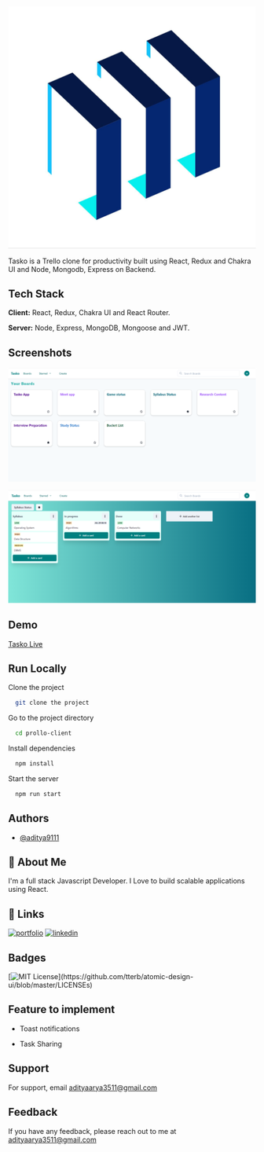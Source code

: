 ![Logo](https://raw.githubusercontent.com/Aditya9111/Tasko-Client/main/public/logo.jpg)

Tasko is a Trello clone for productivity built using React, Redux and Chakra UI and Node, Mongodb, Express on Backend.

## Tech Stack

**Client:** React, Redux, Chakra UI and React Router.

**Server:** Node, Express, MongoDB, Mongoose and JWT.

## Screenshots

![App Screenshot](https://raw.githubusercontent.com/Aditya9111/Tasko-Client/main/src/assets/img/1.png)

![App Screenshot](https://raw.githubusercontent.com/Aditya9111/Tasko-Client/main/src/assets/img/2.png)



## Demo

[Tasko Live](https://tasko.netlify.app/)

## Run Locally

Clone the project

```bash
  git clone the project
```

Go to the project directory

```bash
  cd prollo-client
```

Install dependencies

```bash
  npm install
```

Start the server

```bash
  npm run start
```


## Authors

- [@aditya9111](https://www.github.com/aditya9111)

## 🚀 About Me

I'm a full stack Javascript Developer. I Love to build scalable applications using React.

## 🔗 Links

[![portfolio](https://img.shields.io/badge/my_portfolio-000?style=for-the-badge&logo=ko-fi&logoColor=white)](bit.ly/adityaarya1/)
[![linkedin](https://img.shields.io/badge/linkedin-0A66C2?style=for-the-badge&logo=linkedin&logoColor=white)](https://www.linkedin.com/in/aditya911)


## Badges

[![MIT License](https://img.shields.io/apm/l/atomic-design-ui.svg?)](https://github.com/tterb/atomic-design-ui/blob/master/LICENSEs)

## Feature to implement

- Toast notifications

- Task Sharing

## Support

For support, email adityaarya3511@gmail.com

## Feedback

If you have any feedback, please reach out to me at adityaarya3511@gmail.com
